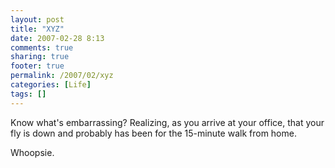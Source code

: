 ```yaml
---
layout: post
title: "XYZ"
date: 2007-02-28 8:13
comments: true
sharing: true
footer: true
permalink: /2007/02/xyz
categories: [Life]
tags: []
---
```

Know what's embarrassing?  Realizing, as you arrive at your office, that your fly is down and probably has been for the 15-minute walk from home.

Whoopsie.
